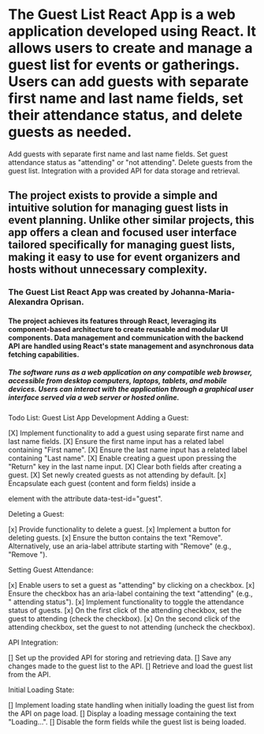 # The Guest List React App is a web application developed using React. It allows users to create and manage a guest list for events or gatherings. Users can add guests with separate first name and last name fields, set their attendance status, and delete guests as needed.

Add guests with separate first name and last name fields.
Set guest attendance status as "attending" or "not attending".
Delete guests from the guest list.
Integration with a provided API for data storage and retrieval.

## The project exists to provide a simple and intuitive solution for managing guest lists in event planning. Unlike other similar projects, this app offers a clean and focused user interface tailored specifically for managing guest lists, making it easy to use for event organizers and hosts without unnecessary complexity.

### The Guest List React App was created by Johanna-Maria-Alexandra Oprisan.

#### The project achieves its features through React, leveraging its component-based architecture to create reusable and modular UI components. Data management and communication with the backend API are handled using React's state management and asynchronous data fetching capabilities.

##### The software runs as a web application on any compatible web browser, accessible from desktop computers, laptops, tablets, and mobile devices. Users can interact with the application through a graphical user interface served via a web server or hosted online.

Todo List: Guest List App Development
Adding a Guest:

[X] Implement functionality to add a guest using separate first name and last name fields.
[X] Ensure the first name input has a related label containing "First name".
[X] Ensure the last name input has a related label containing "Last name".
[X] Enable creating a guest upon pressing the "Return" key in the last name input.
[X] Clear both fields after creating a guest.
[X] Set newly created guests as not attending by default.
[x] Encapsulate each guest (content and form fields) inside a <div> element with the attribute data-test-id="guest".

Deleting a Guest:

[x] Provide functionality to delete a guest.
[x] Implement a button for deleting guests.
[x] Ensure the button contains the text "Remove".
Alternatively, use an aria-label attribute starting with "Remove" (e.g., "Remove <first name> <last name>").

Setting Guest Attendance:

[x] Enable users to set a guest as "attending" by clicking on a checkbox.
[x] Ensure the checkbox has an aria-label containing the text "attending" (e.g., "<first name> <last name> attending status").
[x] Implement functionality to toggle the attendance status of guests.
[x] On the first click of the attending checkbox, set the guest to attending (check the checkbox).
[x] On the second click of the attending checkbox, set the guest to not attending (uncheck the checkbox).

API Integration:

[] Set up the provided API for storing and retrieving data.
[] Save any changes made to the guest list to the API.
[] Retrieve and load the guest list from the API.

Initial Loading State:

[] Implement loading state handling when initially loading the guest list from the API on page load.
[] Display a loading message containing the text "Loading...".
[] Disable the form fields while the guest list is being loaded.

